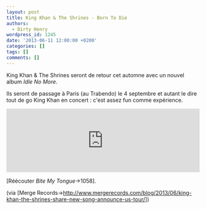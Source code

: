 ```yaml
---
layout: post
title: King Khan & The Shrines - Born To Die
authors:
  - Dirty Henry
wordpress_id: 1245
date: '2013-06-11 12:00:00 +0200'
categories: []
tags: []
comments: []
---
```

King Khan & The Shrines seront de retour cet automne avec un nouvel album *Idle No More*.

Ils seront de passage à Paris (au Trabendo) le 4 septembre et autant le dire tout de go King Khan en concert : c'est assez fun comme expérience.

<iframe width="100%" height="166" scrolling="no" frameborder="no" src="https://w.soundcloud.com/player/?url=http%3A%2F%2Fapi.soundcloud.com%2Ftracks%2F95409544&secret_token=s-3O7hj"></iframe>

[Réécouter *Bite My Tongue*->1058].

(via [Merge Records->http://www.mergerecords.com/blog/2013/06/king-khan-the-shrines-share-new-song-announce-us-tour/])
